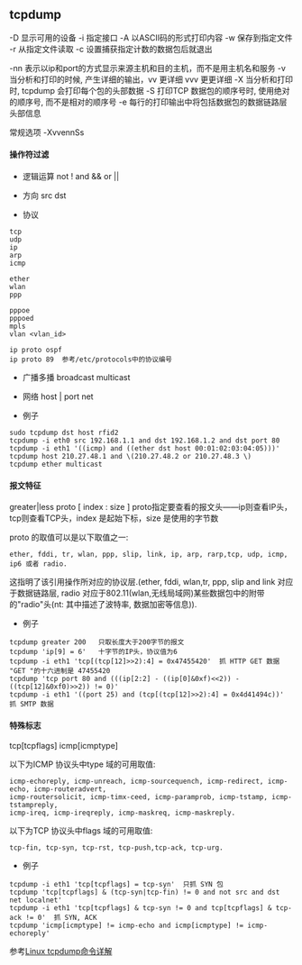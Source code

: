## tcpdump

-D 显示可用的设备
-i 指定接口
-A 以ASCII码的形式打印内容
-w <filename> 保存到指定文件
-r <filename> 从指定文件读取
-c 设置捕获指定计数的数据包后就退出

-nn   表示以ip和port的方式显示来源主机和目的主机，而不是用主机名和服务
-v    当分析和打印的时候, 产生详细的输出，vv 更详细 vvv 更更详细
-X    当分析和打印时, tcpdump 会打印每个包的头部数据
-S    打印TCP 数据包的顺序号时, 使用绝对的顺序号, 而不是相对的顺序号
-e    每行的打印输出中将包括数据包的数据链路层头部信息

常规选项 -XvvennSs

#### 操作符过滤

* 逻辑运算
not !
and &&
or  || 

* 方向
src 
dst

* 协议
```
tcp
udp
ip
arp
icmp

ether
wlan
ppp

pppoe
pppoed
mpls 
vlan <vlan_id>

ip proto ospf
ip proto 89  参考/etc/protocols中的协议编号
```

* 广播多播
broadcast
multicast

* 网络
host <bostname>|<CIDR>
port <portnum>
net <CIDR>

* 例子
```
sudo tcpdump dst host rfid2
tcpdump -i eth0 src 192.168.1.1 and dst 192.168.1.2 and dst port 80
tcpdump -i eth1 '((icmp) and ((ether dst host 00:01:02:03:04:05)))'
tcpdump host 210.27.48.1 and \(210.27.48.2 or 210.27.48.3 \)
tcpdump ether multicast
```

#### 报文特征 

greater|less <length> 
proto [ index : size ]  proto指定要查看的报文头——ip则查看IP头，tcp则查看TCP头，index 是起始下标，size 是使用的字节数


proto 的取值可以是以下取值之一:
```
ether, fddi, tr, wlan, ppp, slip, link, ip, arp, rarp,tcp, udp, icmp, ip6 或者 radio. 
```
这指明了该引用操作所对应的协议层.(ether, fddi, wlan,tr, ppp, slip and link 对应于数据链路层, radio 对应于802.11(wlan,无线局域网)某些数据包中的附带的"radio"头(nt: 其中描述了波特率, 数据加密等信息)).


* 例子
```
tcpdump greater 200   只取长度大于200字节的报文
tcpdump 'ip[9] = 6'   十字节的IP头，协议值为6
tcpdump -i eth1 'tcp[(tcp[12]>>2):4] = 0x47455420'  抓 HTTP GET 数据 "GET "的十六进制是 47455420
tcpdump 'tcp port 80 and (((ip[2:2] - ((ip[0]&0xf)<<2)) - ((tcp[12]&0xf0)>>2)) != 0)'
tcpdump -i eth1 '((port 25) and (tcp[(tcp[12]>>2):4] = 0x4d41494c))'  抓 SMTP 数据
```

#### 特殊标志

tcp[tcpflags]
icmp[icmptype]

以下为ICMP 协议头中type 域的可用取值:
```
icmp-echoreply, icmp-unreach, icmp-sourcequench, icmp-redirect, icmp-echo, icmp-routeradvert,
icmp-routersolicit, icmp-timx-ceed, icmp-paramprob, icmp-tstamp, icmp-tstampreply,
icmp-ireq, icmp-ireqreply, icmp-maskreq, icmp-maskreply.
```

以下为TCP 协议头中flags 域的可用取值:
```
tcp-fin, tcp-syn, tcp-rst, tcp-push,tcp-ack, tcp-urg.
```

* 例子
```
tcpdump -i eth1 'tcp[tcpflags] = tcp-syn'  只抓 SYN 包
tcpdump 'tcp[tcpflags] & (tcp-syn|tcp-fin) != 0 and not src and dst net localnet'
tcpdump -i eth1 'tcp[tcpflags] & tcp-syn != 0 and tcp[tcpflags] & tcp-ack != 0'  抓 SYN, ACK
tcpdump 'icmp[icmptype] != icmp-echo and icmp[icmptype] != icmp-echoreply'
```

参考[Linux tcpdump命令详解](https://www.cnblogs.com/ggjucheng/archive/2012/01/14/2322659.html)
